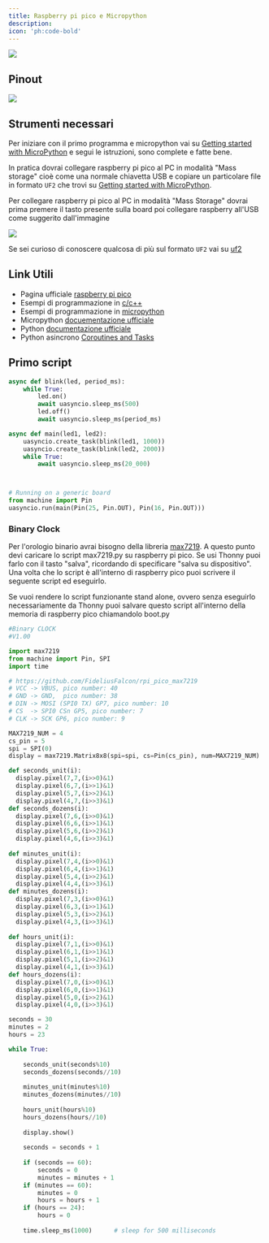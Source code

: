```yaml
---
title: Raspberry pi pico e Micropython
description: 
icon: 'ph:code-bold'
---
```


![](/images/raspberry-pi-pico/raspberry-preview.jpg)

## Pinout

![](/images/raspberry-pi-pico/raspberry-pinout.png)


## Strumenti necessari

Per iniziare con il primo programma e micropython vai su [Getting started with MicroPython](https://www.raspberrypi.org/documentation/pico/getting-started/) e segui le istruzioni, sono complete e fatte bene. 

In pratica dovrai collegare raspberry pi pico al PC in modalità "Mass storage" cioè come una normale chiavetta USB e copiare un particolare file in formato `UF2` che trovi su [Getting started with MicroPython](https://www.raspberrypi.org/documentation/pico/getting-started/).

Per collegare raspberry pi pico al PC in modalità "Mass Storage" dovrai prima premere il tasto presente sulla board poi collegare raspberry all'USB come suggerito dall'immagine


![](/images/raspberry-pi-pico/MicroPython-FINAL.webp)

Se sei curioso di conoscere qualcosa di più sul formato `UF2` vai su [uf2](https://github.com/microsoft/uf2)

## Link Utili

- Pagina ufficiale [raspberry pi pico](https://www.raspberrypi.org/documentation/pico/getting-started/)
- Esempi di programmazione in [c/c++](https://github.com/raspberrypi/pico-examples)
- Esempi di programmazione in [micropython](https://github.com/raspberrypi/pico-micropython-examples)
- Micropython [docuementazione ufficiale](https://docs.micropython.org/en/latest/library/index.html)
- Python [documentazione ufficiale](https://docs.python.org/3/library/)
- Python asincrono [Coroutines and Tasks](https://docs.python.org/3/library/asyncio-task.html)

## Primo script

```python
async def blink(led, period_ms):
    while True:
        led.on()
        await uasyncio.sleep_ms(500)
        led.off()
        await uasyncio.sleep_ms(period_ms)

async def main(led1, led2):
    uasyncio.create_task(blink(led1, 1000))
    uasyncio.create_task(blink(led2, 2000))
    while True:
        await uasyncio.sleep_ms(20_000)



# Running on a generic board
from machine import Pin
uasyncio.run(main(Pin(25, Pin.OUT), Pin(16, Pin.OUT)))
```

### Binary Clock

Per l'orologio binario avrai bisogno della libreria [max7219](https://github.com/FideliusFalcon/rpi_pico_max7219). A questo punto devi caricare lo script max7219.py su raspberry pi pico. Se usi Thonny puoi farlo con il tasto "salva", ricordando di specificare "salva su dispositivo". Una volta che lo script è all'interno di raspberry pico puoi scrivere il seguente script ed eseguirlo.

Se vuoi rendere lo script funzionante stand alone, ovvero senza eseguirlo necessariamente da Thonny puoi salvare questo script all'interno della memoria di raspberry pico chiamandolo boot.py

```python
#Binary CLOCK
#V1.00

import max7219
from machine import Pin, SPI
import time

# https://github.com/FideliusFalcon/rpi_pico_max7219
# VCC -> VBUS, pico number: 40
# GND -> GND,  pico number: 38
# DIN -> MOSI (SPI0 TX) GP7, pico number: 10
# CS  -> SPI0 CSn GP5, pico number: 7
# CLK -> SCK GP6, pico number: 9

MAX7219_NUM = 4
cs_pin = 5
spi = SPI(0)
display = max7219.Matrix8x8(spi=spi, cs=Pin(cs_pin), num=MAX7219_NUM)

def seconds_unit(i):
  display.pixel(7,7,(i>>0)&1)
  display.pixel(6,7,(i>>1)&1)
  display.pixel(5,7,(i>>2)&1)
  display.pixel(4,7,(i>>3)&1)
def seconds_dozens(i):  
  display.pixel(7,6,(i>>0)&1)
  display.pixel(6,6,(i>>1)&1)
  display.pixel(5,6,(i>>2)&1)
  display.pixel(4,6,(i>>3)&1)
  
def minutes_unit(i):
  display.pixel(7,4,(i>>0)&1)
  display.pixel(6,4,(i>>1)&1)
  display.pixel(5,4,(i>>2)&1)
  display.pixel(4,4,(i>>3)&1)
def minutes_dozens(i):  
  display.pixel(7,3,(i>>0)&1)
  display.pixel(6,3,(i>>1)&1)
  display.pixel(5,3,(i>>2)&1)
  display.pixel(4,3,(i>>3)&1)
  
def hours_unit(i):
  display.pixel(7,1,(i>>0)&1)
  display.pixel(6,1,(i>>1)&1)
  display.pixel(5,1,(i>>2)&1)
  display.pixel(4,1,(i>>3)&1)
def hours_dozens(i):  
  display.pixel(7,0,(i>>0)&1)
  display.pixel(6,0,(i>>1)&1)
  display.pixel(5,0,(i>>2)&1)
  display.pixel(4,0,(i>>3)&1)

seconds = 30
minutes = 2
hours = 23

while True:
        
    seconds_unit(seconds%10)
    seconds_dozens(seconds//10)
    
    minutes_unit(minutes%10)
    minutes_dozens(minutes//10)
    
    hours_unit(hours%10)
    hours_dozens(hours//10)
    
    display.show()
    
    seconds = seconds + 1
    
    if (seconds == 60):
        seconds = 0
        minutes = minutes + 1
    if (minutes == 60):
        minutes = 0
        hours = hours + 1
    if (hours == 24):
        hours = 0
    
    time.sleep_ms(1000)      # sleep for 500 milliseconds
```


